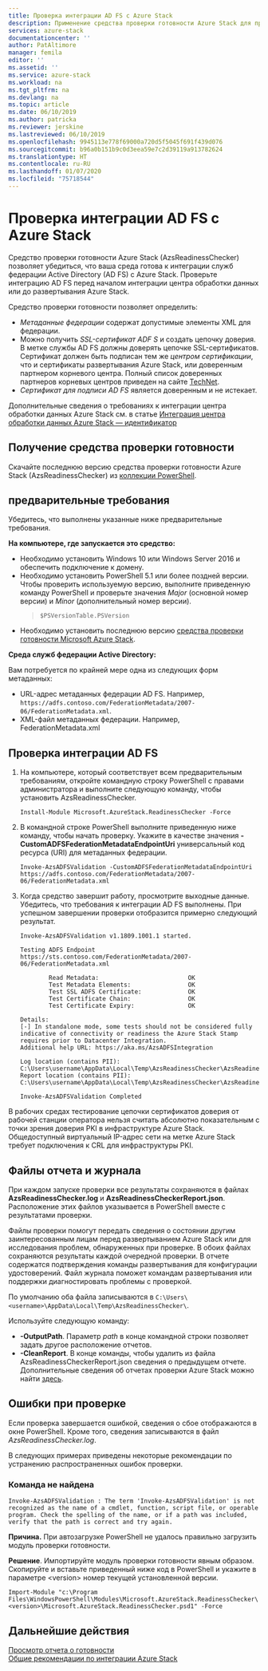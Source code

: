 ```yaml
---
title: Проверка интеграции AD FS с Azure Stack
description: Применение средства проверки готовности Azure Stack для проверки интеграции AD FS с Azure Stack.
services: azure-stack
documentationcenter: ''
author: PatAltimore
manager: femila
editor: ''
ms.assetid: ''
ms.service: azure-stack
ms.workload: na
ms.tgt_pltfrm: na
ms.devlang: na
ms.topic: article
ms.date: 06/10/2019
ms.author: patricka
ms.reviewer: jerskine
ms.lastreviewed: 06/10/2019
ms.openlocfilehash: 9945113e778f69000a720d5f5045f691f439d076
ms.sourcegitcommit: b96a0b151b9c0d3eea59e7c2d39119a913782624
ms.translationtype: HT
ms.contentlocale: ru-RU
ms.lasthandoff: 01/07/2020
ms.locfileid: "75718544"
---
```

# <a name="validate-ad-fs-integration-for-azure-stack"></a>Проверка интеграции AD FS с Azure Stack

Средство проверки готовности Azure Stack (AzsReadinessChecker) позволяет убедиться, что ваша среда готова к интеграции служб федерации Active Directory (AD FS) с Azure Stack. Проверьте интеграцию AD FS перед началом интеграции центра обработки данных или до развертывания Azure Stack.

Средство проверки готовности позволяет определить:

* *Метаданные федерации* содержат допустимые элементы XML для федерации.
* Можно получить *SSL-сертификат ADF S* и создать цепочку доверия. В метке службы AD FS должны доверять цепочке SSL-сертификатов. Сертификат должен быть подписан тем же *центром сертификации*, что и сертификаты развертывания Azure Stack, или доверенным партнером корневого центра. Полный список доверенных партнеров корневых центров приведен на сайте [TechNet](https://gallery.technet.microsoft.com/Trusted-Root-Certificate-123665ca).
* *Сертификат для подписи AD FS* является доверенным и не истекает.

Дополнительные сведения о требованиях к интеграции центра обработки данных Azure Stack см. в статье [Интеграция центра обработки данных Azure Stack — идентификатор](azure-stack-integrate-identity.md)

## <a name="get-the-readiness-checker-tool"></a>Получение средства проверки готовности

Скачайте последнюю версию средства проверки готовности Azure Stack (AzsReadinessChecker) из [коллекции PowerShell](https://aka.ms/AzsReadinessChecker).  

## <a name="prerequisites"></a>предварительные требования

Убедитесь, что выполнены указанные ниже предварительные требования.

**На компьютере, где запускается это средство:**

* Необходимо установить Windows 10 или Windows Server 2016 и обеспечить подключение к домену.
* Необходимо установить PowerShell 5.1 или более поздней версии. Чтобы проверить используемую версию, выполните приведенную команду PowerShell и проверьте значения *Major* (основной номер версии) и *Minor* (дополнительный номер версии).  
   > `$PSVersionTable.PSVersion`
* Необходимо установить последнюю версию [средства проверки готовности Microsoft Azure Stack](https://aka.ms/AzsReadinessChecker).

**Среда служб федерации Active Directory:**

Вам потребуется по крайней мере одна из следующих форм метаданных:

* URL-адрес метаданных федерации AD FS. Например, `https://adfs.contoso.com/FederationMetadata/2007-06/FederationMetadata.xml`.
* XML-файл метаданных федерации. Например, FederationMetadata.xml

## <a name="validate-ad-fs-integration"></a>Проверка интеграции AD FS

1. На компьютере, который соответствует всем предварительным требованиям, откройте командную строку PowerShell с правами администратора и выполните следующую команду, чтобы установить AzsReadinessChecker.

     `Install-Module Microsoft.AzureStack.ReadinessChecker -Force`

1. В командной строке PowerShell выполните приведенную ниже команду, чтобы начать проверку. Укажите в качестве значения **-CustomADFSFederationMetadataEndpointUri** универсальный код ресурса (URI) для метаданных федерации.

     `Invoke-AzsADFSValidation -CustomADFSFederationMetadataEndpointUri https://adfs.contoso.com/FederationMetadata/2007-06/FederationMetadata.xml`

1. Когда средство завершит работу, просмотрите выходные данные. Убедитесь, что требования к интеграции AD FS выполнены. При успешном завершении проверки отобразится примерно следующий результат.

    ```
    Invoke-AzsADFSValidation v1.1809.1001.1 started.

    Testing ADFS Endpoint https://sts.contoso.com/FederationMetadata/2007-06/FederationMetadata.xml

            Read Metadata:                         OK
            Test Metadata Elements:                OK
            Test SSL ADFS Certificate:             OK
            Test Certificate Chain:                OK
            Test Certificate Expiry:               OK

    Details:
    [-] In standalone mode, some tests should not be considered fully indicative of connectivity or readiness the Azure Stack Stamp requires prior to Datacenter Integration.
    Additional help URL: https://aka.ms/AzsADFSIntegration

    Log location (contains PII): C:\Users\username\AppData\Local\Temp\AzsReadinessChecker\AzsReadinessChecker.log
    Report location (contains PII): C:\Users\username\AppData\Local\Temp\AzsReadinessChecker\AzsReadinessCheckerReport.json

    Invoke-AzsADFSValidation Completed
    ```

В рабочих средах тестирование цепочки сертификатов доверия от рабочей станции оператора нельзя считать абсолютно показательным с точки зрения доверия PKI в инфраструктуре Azure Stack. Общедоступный виртуальный IP-адрес сети на метке Azure Stack требует подключения к CRL для инфраструктуры PKI.

## <a name="report-and-log-file"></a>Файлы отчета и журнала

При каждом запуске проверки все результаты сохраняются в файлах **AzsReadinessChecker.log** и **AzsReadinessCheckerReport.json**. Расположение этих файлов указывается в PowerShell вместе с результатами проверки.

Файлы проверки помогут передать сведения о состоянии другим заинтересованным лицам перед развертыванием Azure Stack или для исследования проблем, обнаруженных при проверке. В обоих файлах сохраняются результаты каждой очередной проверки. В отчете содержатся подтверждения команды развертывания для конфигурации удостоверений. Файл журнала поможет командам развертывания или поддержки диагностировать проблемы с проверкой.

По умолчанию оба файла записываются в `C:\Users\<username>\AppData\Local\Temp\AzsReadinessChecker\`.

Используйте следующую команду:

* **-OutputPath**. Параметр *path* в конце командной строки позволяет задать другое расположение отчетов.
* **-CleanReport**. В конце команды, чтобы удалить из файла AzsReadinessCheckerReport.json сведения о предыдущем отчете. Дополнительные сведения об отчетах проверки Azure Stack можно найти [здесь](azure-stack-validation-report.md).

## <a name="validation-failures"></a>Ошибки при проверке

Если проверка завершается ошибкой, сведения о сбое отображаются в окне PowerShell. Кроме того, сведения записываются в файл *AzsReadinessChecker.log*.

В следующих примерах приведены некоторые рекомендации по устранению распространенных ошибок проверки.

### <a name="command-not-found"></a>Команда не найдена

`Invoke-AzsADFSValidation : The term 'Invoke-AzsADFSValidation' is not recognized as the name of a cmdlet, function, script file, or operable program. Check the spelling of the name, or if a path was included, verify that the path is correct and try again.`

**Причина.** При автозагрузке PowerShell не удалось правильно загрузить модуль проверки готовности.

**Решение**. Импортируйте модуль проверки готовности явным образом. Скопируйте и вставьте приведенный ниже код в PowerShell и укажите в параметре \<version\> номер текущей установленной версии.

`Import-Module "c:\Program Files\WindowsPowerShell\Modules\Microsoft.AzureStack.ReadinessChecker\<version>\Microsoft.AzureStack.ReadinessChecker.psd1" -Force`

## <a name="next-steps"></a>Дальнейшие действия

[Просмотр отчета о готовности](azure-stack-validation-report.md)  
[Общие рекомендации по интеграции Azure Stack](azure-stack-datacenter-integration.md)  
